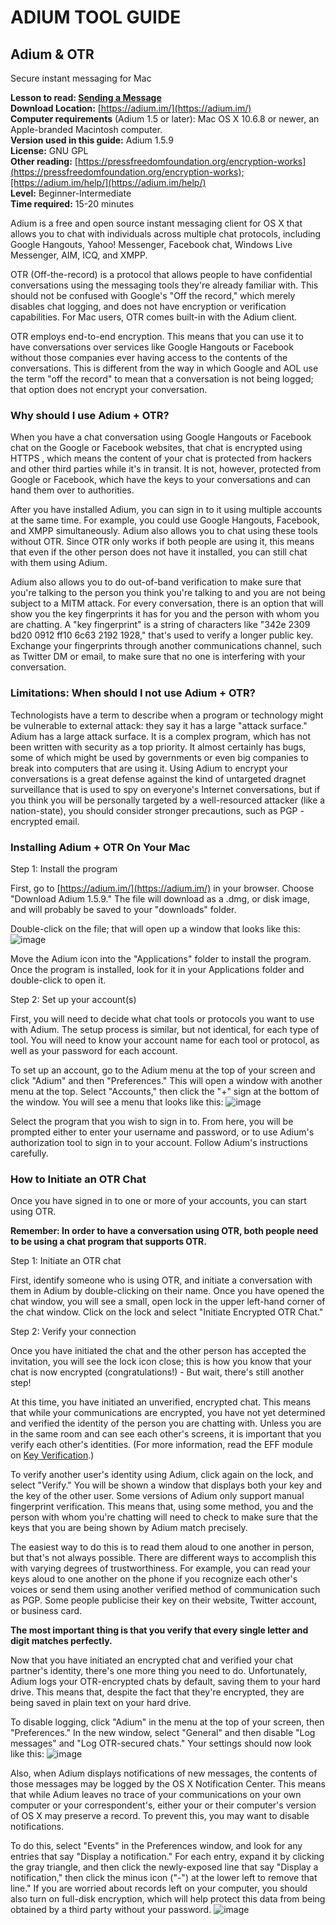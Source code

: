 [Title]: # ()
[Difficulty]: # (Beginner)
[Order]: # (0)

# ADIUM TOOL GUIDE

## Adium & OTR  
Secure instant messaging for Mac

**Lesson to read: [Sending a Message](umbrella://lesson/sending-a-message)**  
**Download Location:** [https://adium.im/](https://adium.im/)  
**Computer requirements** (Adium 1.5 or later): Mac OS X 10.6.8 or newer, an Apple-branded Macintosh computer.  
**Version used in this guide:** Adium 1.5.9  
**License:** GNU GPL  
**Other reading:** [https://pressfreedomfoundation.org/encryption-works](https://pressfreedomfoundation.org/encryption-works);[https://adium.im/help/](https://adium.im/help/)  
**Level:** Beginner-Intermediate  
**Time required:** 15-20 minutes

Adium is a free and open source instant messaging client for OS X that allows you to chat with individuals across multiple chat protocols, including Google Hangouts, Yahoo! Messenger, Facebook chat, Windows Live Messenger, AIM, ICQ, and XMPP.

OTR  (Off-the-record) is a protocol that allows people to have confidential conversations using the messaging tools they're already familiar with. This should not be confused with Google's "Off the record," which merely disables chat logging, and does not have encryption or verification capabilities. For Mac users, OTR comes built-in with the Adium client.

OTR employs end-to-end encryption. This means that you can use it to have conversations over services like Google Hangouts or Facebook without those companies ever having access to the contents of the conversations. This is different from the way in which Google and AOL use the term "off the record" to mean that a conversation is not being logged; that option does not encrypt your conversation.

### Why should I use Adium + OTR?

When you have a chat conversation using Google Hangouts or Facebook chat on the Google or Facebook websites, that chat is encrypted using HTTPS , which means the content of your chat is protected from hackers and other third parties while it's in transit. It is not, however, protected from Google or Facebook, which have the keys to your conversations and can hand them over to authorities.

After you have installed Adium, you can sign in to it using multiple accounts at the same time. For example, you could use Google Hangouts, Facebook, and XMPP simultaneously. Adium also allows you to chat using these tools without OTR. Since OTR only works if both people are using it, this means that even if the other person does not have it installed, you can still chat with them using Adium.

Adium also allows you to do out-of-band verification to make sure that you're talking to the person you think you're talking to and you are not being subject to a MITM attack. For every conversation, there is an option that will show you the key fingerprints it has for you and the person with whom you are chatting. A "key fingerprint" is a string of characters like "342e 2309 bd20 0912 ff10 6c63 2192 1928," that's used to verify a longer public key. Exchange your fingerprints through another communications channel, such as Twitter DM or email, to make sure that no one is interfering with your conversation.

### Limitations: When should I not use Adium + OTR?

Technologists have a term to describe when a program or technology might be vulnerable to external attack: they say it has a large "attack surface." Adium has a large attack surface. It is a complex program, which has not been written with security as a top priority. It almost certainly has bugs, some of which might be used by governments or even big companies to break into computers that are using it. Using Adium to encrypt your conversations is a great defense against the kind of untargeted dragnet surveillance that is used to spy on everyone's Internet conversations, but if you think you will be personally targeted by a well-resourced attacker (like a nation-state), you should consider stronger precautions, such as PGP -encrypted email.

### Installing Adium + OTR On Your Mac

Step 1: Install the program

First, go to [https://adium.im/](https://adium.im/) in your browser. Choose "Download Adium 1.5.9." The file will download as a .dmg, or disk image, and will probably be saved to your "downloads" folder.

Double-click on the file; that will open up a window that looks like this:
![image](tool_adium1.png)

Move the Adium icon into the "Applications" folder to install the program. Once the program is installed, look for it in your Applications folder and double-click to open it.

Step 2: Set up your account(s)

First, you will need to decide what chat tools or protocols you want to use with Adium. The setup process is similar, but not identical, for each type of tool. You will need to know your account name for each tool or protocol, as well as your password for each account.

To set up an account, go to the Adium menu at the top of your screen and click "Adium" and then "Preferences." This will open a window with another menu at the top. Select "Accounts," then click the "+" sign at the bottom of the window. You will see a menu that looks like this:
![image](tool_adium2.png)

Select the program that you wish to sign in to. From here, you will be prompted either to enter your username and password, or to use Adium's authorization tool to sign in to your account. Follow Adium's instructions carefully.

### How to Initiate an OTR Chat

Once you have signed in to one or more of your accounts, you can start using OTR.

**Remember: In order to have a conversation using OTR, both people need to be using a chat program that supports OTR.**

Step 1: Initiate an OTR chat

First, identify someone who is using OTR, and initiate a conversation with them in Adium by double-clicking on their name. Once you have opened the chat window, you will see a small, open lock in the upper left-hand corner of the chat window. Click on the lock and select "Initiate Encrypted OTR Chat."

Step 2: Verify your connection

Once you have initiated the chat and the other person has accepted the invitation, you will see the lock icon close; this is how you know that your chat is now encrypted (congratulations!) - But wait, there's still another step!

At this time, you have initiated an unverified, encrypted chat. This means that while your communications are encrypted, you have not yet determined and verified the identity of the person you are chatting with. Unless you are in the same room and can see each other's screens, it is important that you verify each other's identities. (For more information, read the EFF module on [Key Verification](https://ssd.eff.org/en/module/key-verification#overlay=en/node/37/).)

To verify another user's identity using Adium, click again on the lock, and select "Verify." You will be shown a window that displays both your key and the key of the other user. Some versions of Adium only support manual fingerprint verification. This means that, using some method, you and the person with whom you're chatting will need to check to make sure that the keys that you are being shown by Adium match precisely.

The easiest way to do this is to read them aloud to one another in person, but that's not always possible. There are different ways to accomplish this with varying degrees of trustworthiness. For example, you can read your keys aloud to one another on the phone if you recognize each other's voices or send them using another verified method of communication such as PGP. Some people publicise their key on their website, Twitter account, or business card.

**The most important thing is that you verify that every single letter and digit matches perfectly.**

Now that you have initiated an encrypted chat and verified your chat partner's identity, there's one more thing you need to do. Unfortunately, Adium logs your OTR-encrypted chats by default, saving them to your hard drive. This means that, despite the fact that they're encrypted, they are being saved in plain text on your hard drive.

To disable logging, click "Adium" in the menu at the top of your screen, then "Preferences." In the new window, select "General" and then disable "Log messages" and "Log OTR-secured chats." Your settings should now look like this:
![image](tool_adium3.png)

Also, when Adium displays notifications of new messages, the contents of those messages may be logged by the OS X Notification Center. This means that while Adium leaves no trace of your communications on your own computer or your correspondent's, either your or their computer's version of OS X may preserve a record. To prevent this, you may want to disable notifications.

To do this, select "Events" in the Preferences window, and look for any entries that say "Display a notification." For each entry, expand it by clicking the gray triangle, and then click the newly-exposed line that say "Display a notification," then click the minus icon ("-") at the lower left to remove that line." If you are worried about records left on your computer, you should also turn on full-disk encryption, which will help protect this data from being obtained by a third party without your password.
![image](tool_adium4.png)